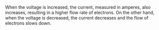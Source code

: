 When the voltage is increased, the current, measured in amperes, also increases, resulting in a higher flow rate of electrons. On the other hand, when the voltage is decreased, the current decreases and the flow of electrons slows down.
